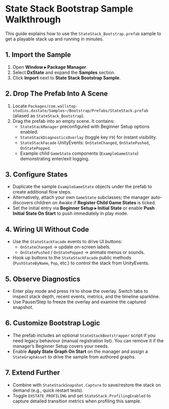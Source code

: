 # State Stack Bootstrap Sample Walkthrough

This guide explains how to use the `StateStack_Bootstrap.prefab` sample to get a playable stack up and running in minutes.

## 1. Import the Sample
1. Open **Window ▸ Package Manager**.
2. Select **DxState** and expand the **Samples** section.
3. Click **Import** next to **State Stack Bootstrap Sample**.

## 2. Drop The Prefab Into A Scene
1. Locate `Packages/com.wallstop-studios.dxstate/Samples~/Bootstrap/Prefabs/StateStack.prefab` (aliased as `StateStack_Bootstrap`).
2. Drag the prefab into an empty scene. It contains:
   - `StateStackManager` preconfigured with Beginner Setup options enabled.
   - `StateStackDiagnosticsOverlay` (toggle key `F9`) for instant visibility.
   - `StateStackFacade` UnityEvents: `OnStateChanged`, `OnStatePushed`, `OnStatePopped`.
   - Example child `GameState` components (`ExampleGameState`) demonstrating enter/exit logging.

## 3. Configure States
- Duplicate the sample `ExampleGameState` objects under the prefab to create additional flow steps.
- Alternatively, attach your own `GameState` subclasses; the manager auto-discovers children on Awake if **Register Child Game States** is ticked.
- Set the initial entry via **Beginner Setup ▸ Initial State** or enable **Push Initial State On Start** to push immediately in play mode.

## 4. Wiring UI Without Code
- Use the `StateStackFacade` events to drive UI buttons:
  - `OnStateChanged` → update on-screen labels.
  - `OnStatePushed` / `OnStatePopped` → animate menus or sounds.
- Hook up buttons to the `StateStackFacade` public methods (`PushStateByName`, `Pop`, etc.) to control the stack from UnityEvents.

## 5. Observe Diagnostics
- Enter play mode and press `F9` to show the overlay. Switch tabs to inspect stack depth, recent events, metrics, and the timeline sparkline.
- Use Pause/Step to freeze the overlay and examine the captured snapshot.

## 6. Customize Bootstrap Logic
- The prefab includes an optional `StateStackBootstrapper` script if you need legacy behaviour (manual registration list). You can remove it if the manager’s Beginner Setup covers your needs.
- Enable **Apply State Graph On Start** on the manager and assign a `StateGraphAsset` to drive the sample from authored graphs.

## 7. Extend Further
- Combine with `StateStackSnapshot.Capture` to save/restore the stack on demand (e.g., quick restart tests).
- Toggle `DXSTATE_PROFILING` and set `StateStack.ProfilingEnabled` to capture detailed transition metrics when profiling this sample.
